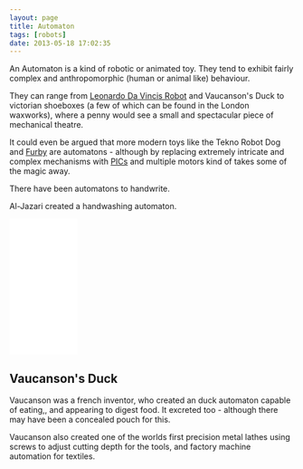 ```yaml
---
layout: page
title: Automaton
tags: [robots]
date: 2013-05-18 17:02:35
---
```

An Automaton is a kind of robotic or animated toy. They tend to exhibit fairly complex and anthropomorphic (human or animal like) behaviour.

They can range from [Leonardo Da Vincis Robot](/wiki/leonardo_da_vincis_robot.html "The Humanoid Robot Designed By Leonardo Da Vinci") and Vaucanson's Duck to victorian shoeboxes (a few of which can be found in the London waxworks), where a penny would see a small and spectacular piece of mechanical theatre.

It could even be argued that more modern toys like the Tekno Robot Dog and [Furby](/wiki/furby.html "Furby") are automatons - although by replacing extremely intricate and complex mechanisms with [PICs](/wiki/pic.html "PIC") and multiple motors kind of takes some of the magic away.

There have been automatons to handwrite.

Al-Jazari created a handwashing automaton.

<iframe style="width:120px;height:240px;" marginwidth="0" marginheight="0" scrolling="no" frameborder="0" src="//ws-eu.amazon-adsystem.com/widgets/q?ServiceVersion=20070822&OneJS=1&Operation=GetAdHtml&MarketPlace=GB&source=ss&ref=as_ss_li_til&ad_type=product_link&tracking_id=orionrobots-21&language=en_GB&marketplace=amazon&region=GB&placement=B01NBMX9GD&asins=B01NBMX9GD&linkId=8bd2b98904fd1fa8ee86267af772afc6&show_border=true&link_opens_in_new_window=true"></iframe>

## Vaucanson's Duck

Vaucanson was a french inventor, who created an duck automaton capable of eating,, and appearing to digest food. It excreted too - although there may have been a concealed pouch for this.

Vaucanson also created one of the worlds first precision metal lathes using screws to adjust cutting depth for the tools, and factory machine automation for textiles.